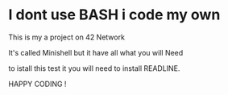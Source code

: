# I dont use BASH  i code my own 

This is my a project on 42 Network 

It's called Minishell but it have all what you will Need

to istall this test it you will need to install READLINE.

HAPPY CODING !
